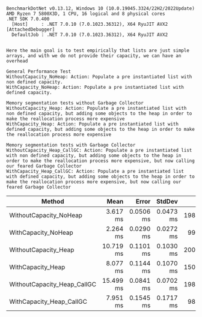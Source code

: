 ```

BenchmarkDotNet v0.13.12, Windows 10 (10.0.19045.3324/22H2/2022Update)
AMD Ryzen 7 5800X3D, 1 CPU, 16 logical and 8 physical cores
.NET SDK 7.0.400
  [Host]     : .NET 7.0.10 (7.0.1023.36312), X64 RyuJIT AVX2 [AttachedDebugger]
  DefaultJob : .NET 7.0.10 (7.0.1023.36312), X64 RyuJIT AVX2


Here the main goal is to test empirically that lists are just simple arrays, and with we do not provide their capacity, we can have an overhead

General Performance Test
WithoutCapacity_NoHeap: Action: Populate a pre instantiated list with non defined capacity.
WithCapacity_NoHeap: Action: Populate a pre instantiated list with defined capacity.

Memory segmentation tests without Garbage Collector
WithoutCapacity_Heap: Action: Populate a pre instantiated list with non defined capacity, but adding some objects to the heap in order to make the reallocation process more expensive
WithCapacity_Heap: Action: Populate a pre instantiated list with defined capacity, but adding some objects to the heap in order to make the reallocation process more expensive

Memory segmentation tests with Garbage Collector
WithoutCapacity_Heap_CallGC: Action: Populate a pre instantiated list with non defined capacity, but adding some objects to the heap in order to make the reallocation process more expensive, but now calling our feared Garbage Collector
WithCapacity_Heap_CallGC: Action: Populate a pre instantiated list with defined capacity, but adding some objects to the heap in order to make the reallocation process more expensive, but now calling our feared Garbage Collector

```
| Method                      | Mean      | Error     | StdDev    | Gen0      | Gen1      | Gen2      | Allocated |
|---------------------------- |----------:|----------:|----------:|----------:|----------:|----------:|----------:|
| WithoutCapacity_NoHeap      |  3.617 ms | 0.0506 ms | 0.0473 ms | 1980.4688 | 1980.4688 | 1980.4688 |      8 MB |
| WithCapacity_NoHeap         |  2.264 ms | 0.0290 ms | 0.0272 ms |  996.0938 |  996.0938 |  996.0938 |   3.82 MB |
| WithoutCapacity_Heap        | 10.719 ms | 0.1101 ms | 0.1030 ms | 2000.0000 | 2000.0000 | 2000.0000 |  30.89 MB |
| WithCapacity_Heap           |  8.077 ms | 0.1144 ms | 0.1070 ms | 1500.0000 | 1500.0000 | 1500.0000 |  34.33 MB |
| WithoutCapacity_Heap_CallGC | 15.499 ms | 0.0841 ms | 0.0702 ms | 1984.3750 | 1984.3750 | 1984.3750 |  30.89 MB |
| WithCapacity_Heap_CallGC    |  7.951 ms | 0.1545 ms | 0.1717 ms |  984.3750 |  984.3750 |  984.3750 |   26.7 MB |
